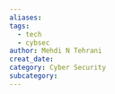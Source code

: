```yaml
---
aliases: 
tags:
  - tech
  - cybsec
author: Mehdi N Tehrani
creat_date: 
category: Cyber Security
subcategory: 
---
```


# 